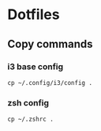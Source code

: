 # Dotfiles

## Copy commands

### i3 base config 

```shell
cp ~/.config/i3/config .
```

### zsh config

```shell
cp ~/.zshrc .
```